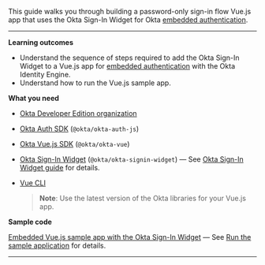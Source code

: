 This guide walks you through building a password-only sign-in flow Vue.js app that uses the Okta Sign-In Widget for Okta [embedded authentication](/docs/concepts/redirect-vs-embedded/#embedded-authentication).

---

**Learning outcomes**

* Understand the sequence of steps required to add the Okta Sign-In Widget to a Vue.js app for [embedded authentication](/docs/concepts/redirect-vs-embedded/#embedded-authentication) with the Okta Identity Engine.
* Understand how to run the Vue.js sample app.

**What you need**

* [Okta Developer Edition organization](https://developer.okta.com/signup/oie-preview.html)
* [Okta Auth SDK](https://github.com/okta/okta-auth-js) (`@okta/okta-auth-js`)
* [Okta Vue.js SDK](https://github.com/okta/okta-vue) (`@okta/okta-vue`)
* [Okta Sign-In Widget](https://github.com/okta/okta-signin-widget) (`@okta/okta-signin-widget`) &mdash; See [Okta Sign-In Widget guide](/code/javascript/okta_sign-in_widget/) for details.
* [Vue CLI](https://cli.vuejs.org/guide/installation.html)

    > **Note**: Use the latest version of the Okta libraries for your Vue.js app. <!--This guide was written for `@okta/okta-signin-widget@6`, `@okta/okta-vue@5.1.1`, and `@okta/okta-auth-js@6`. -->

**Sample code**

[Embedded Vue.js sample app with the Okta Sign-In Widget](https://github.com/okta/samples-js-vue/tree/master/custom-login) &mdash; See [Run the sample application](#run-the-sample-application) for details.

---
